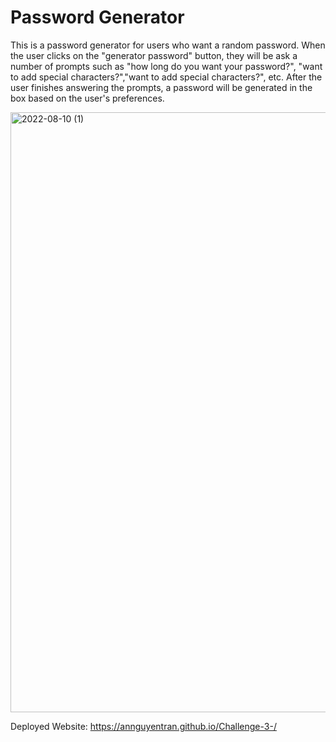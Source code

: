 # Password Generator 

This is a password generator for users who want a random password. When the user clicks on the "generator password" button, they will be ask a number of prompts such as
"how long do you want your password?", "want to add special characters?","want to add special characters?", etc. After the user finishes answering the prompts, a 
password will be generated in the box based on the user's preferences. 

<img width="960" alt="2022-08-10 (1)" src="https://user-images.githubusercontent.com/107017473/184031133-16b2519c-0b64-4fec-9c27-6a1151330908.png">

Deployed Website: 
https://annguyentran.github.io/Challenge-3-/
